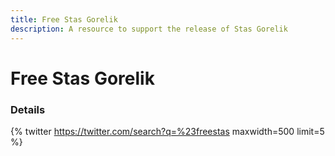 ```yaml
---
title: Free Stas Gorelik 
description: A resource to support the release of Stas Gorelik 
---
```


# Free Stas Gorelik 

### Details


{% twitter https://twitter.com/search?q=%23freestas maxwidth=500 limit=5 %}
